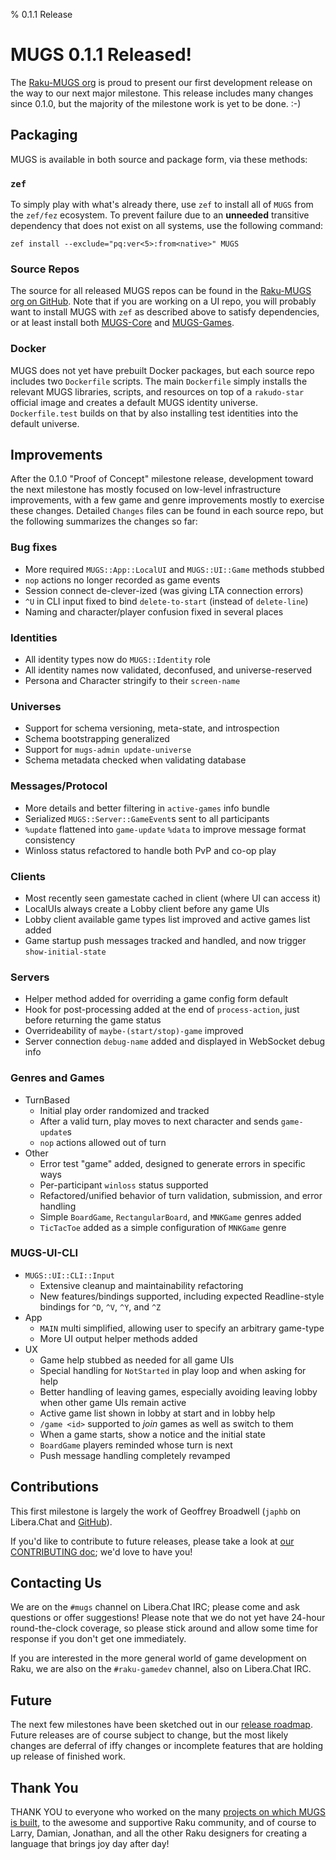 % 0.1.1 Release


# MUGS 0.1.1 Released!

The [Raku-MUGS org](https://github.com/Raku-MUGS) is proud to present our first
development release on the way to our next major milestone.  This release
includes many changes since 0.1.0, but the majority of the milestone work is
yet to be done.  :-)


## Packaging

MUGS is available in both source and package form, via these methods:


### `zef`

To simply play with what's already there, use `zef` to install all of `MUGS`
from the `zef/fez` ecosystem.  To prevent failure due to an **unneeded**
transitive dependency that does not exist on all systems, use the following
command:

```
zef install --exclude="pq:ver<5>:from<native>" MUGS
```


### Source Repos

The source for all released MUGS repos can be found in the
[Raku-MUGS org on GitHub](https://github.com/Raku-MUGS).  Note that if you are
working on a UI repo, you will probably want to install MUGS with `zef` as
described above to satisfy dependencies, or at least install both
[MUGS-Core](https://github.com/Raku-MUGS/MUGS-Core) and
[MUGS-Games](https://github.com/Raku-MUGS/MUGS-Games).


### Docker

MUGS does not yet have prebuilt Docker packages, but each source repo includes
two `Dockerfile` scripts.  The main `Dockerfile` simply installs the relevant
MUGS libraries, scripts, and resources on top of a `rakudo-star` official image
and creates a default MUGS identity universe.  `Dockerfile.test` builds on that
by also installing test identities into the default universe.


## Improvements

After the 0.1.0 "Proof of Concept" milestone release, development toward the
next milestone has mostly focused on low-level infrastructure improvements,
with a few game and genre improvements mostly to exercise these changes.
Detailed `Changes` files can be found in each source repo, but the following
summarizes the changes so far:


### Bug fixes

* More required `MUGS::App::LocalUI` and `MUGS::UI::Game` methods stubbed
* `nop` actions no longer recorded as game events
* Session connect de-clever-ized (was giving LTA connection errors)
* `^U` in CLI input fixed to bind `delete-to-start` (instead of `delete-line`)
* Naming and character/player confusion fixed in several places


### Identities

* All identity types now do `MUGS::Identity` role
* All identity names now validated, deconfused, and universe-reserved
* Persona and Character stringify to their `screen-name`


### Universes

* Support for schema versioning, meta-state, and introspection
* Schema bootstrapping generalized
* Support for `mugs-admin update-universe`
* Schema metadata checked when validating database


### Messages/Protocol

* More details and better filtering in `active-games` info bundle
* Serialized `MUGS::Server::GameEvent`s sent to all participants
* `%update` flattened into `game-update` `%data` to improve message format consistency
* Winloss status refactored to handle both PvP and co-op play


### Clients

* Most recently seen gamestate cached in client (where UI can access it)
* LocalUIs always create a Lobby client before any game UIs
* Lobby client available game types list improved and active games list added
* Game startup push messages tracked and handled, and now trigger `show-initial-state`


### Servers

* Helper method added for overriding a game config form default
* Hook for post-processing added at the end of `process-action`, just before
  returning the game status
* Overrideability of `maybe-(start/stop)-game` improved
* Server connection `debug-name` added and displayed in WebSocket debug info


### Genres and Games

* TurnBased
  * Initial play order randomized and tracked
  * After a valid turn, play moves to next character and sends `game-update`s
  * `nop` actions allowed out of turn
* Other
  * Error test "game" added, designed to generate errors in specific ways
  * Per-participant `winloss` status supported
  * Refactored/unified behavior of turn validation, submission, and error handling
  * Simple `BoardGame`, `RectangularBoard`, and `MNKGame` genres added
  * `TicTacToe` added as a simple configuration of `MNKGame` genre


### MUGS-UI-CLI

* `MUGS::UI::CLI::Input`
  * Extensive cleanup and maintainability refactoring
  * New features/bindings supported, including expected Readline-style bindings
    for `^D`, `^V`, `^Y`, and `^Z`
* App
  * `MAIN` multi simplified, allowing user to specify an arbitrary game-type
  * More UI output helper methods added
* UX
  * Game help stubbed as needed for all game UIs
  * Special handling for `NotStarted` in play loop and when asking for help
  * Better handling of leaving games, especially avoiding leaving lobby when
    other game UIs remain active
  * Active game list shown in lobby at start and in lobby help
  * `/game <id>` supported to *join* games as well as switch to them
  * When a game starts, show a notice and the initial state
  * `BoardGame` players reminded whose turn is next
  * Push message handling completely revamped


## Contributions

This first milestone is largely the work of Geoffrey Broadwell (`japhb` on
Libera.Chat and [GitHub](https://github.com/japhb)).

If you'd like to contribute to future releases, please take a look at
[our CONTRIBUTING doc](../CONTRIBUTING.md); we'd love to have you!


## Contacting Us

We are on the `#mugs` channel on Libera.Chat IRC; please come and ask questions or
offer suggestions!  Please note that we do not yet have 24-hour round-the-clock
coverage, so please stick around and allow some time for response if you don't
get one immediately.

If you are interested in the more general world of game development on Raku,
we are also on the `#raku-gamedev` channel, also on Libera.Chat IRC.


## Future

The next few milestones have been sketched out in our
[release roadmap](../todo/release-roadmap.md).  Future releases are of
course subject to change, but the most likely changes are deferral of iffy
changes or incomplete features that are holding up release of finished work.


## Thank You

THANK YOU to everyone who worked on the many
[projects on which MUGS is built](../design/built-with.md), to the awesome and
supportive Raku community, and of course to Larry, Damian, Jonathan, and all
the other Raku designers for creating a language that brings joy day after day!
